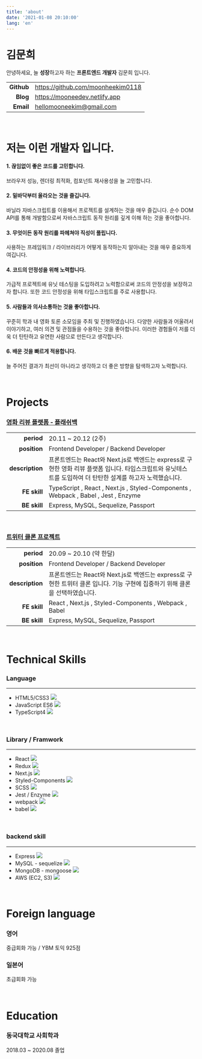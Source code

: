 ```yaml
---
title: 'about'
date: '2021-01-08 20:10:00'
lang: 'en'
---
```


# 김문희

안녕하세요, 늘 **성장**하고자 하는 **프론트엔드 개발자** 김문희 입니다. <br/>

|            |                                   |
| ---------: | --------------------------------- |
| **Github** | https://github.com/moonheekim0118 |
|   **Blog** | https://mooneedev.netlify.app     |
|  **Email** | hellomooneekim@gmail.com          |

<br/>

# 저는 이런 개발자 입니다.

#### 1. 끊임없이 좋은 코드를 고민합니다.

브라우저 성능, 렌더링 최적화, 컴포넌트 재사용성을 늘 고민합니다.

#### 2. 밑바닥부터 올라오는 것을 즐깁니다.

바닐라 자바스크립트를 이용해서 프로젝트를 설계하는 것을 매우 즐깁니다. 순수 DOM API를 통해 개발함으로써 자바스크립트 동작 원리를 깊게 이해 하는 것을 좋아합니다.

#### 3. 무엇이든 동작 원리를 파헤쳐야 직성이 풀립니다.

사용하는 프레임워크 / 라이브러리가 어떻게 동작하는지 알아내는 것을 매우 중요하게 여깁니다.

#### 4. 코드의 안정성을 위해 노력합니다.

가급적 프로젝트에 유닛 테스팅을 도입하려고 노력함으로써 코드의 안정성을 보장하고자 합니다. 또한 코드 안정성을 위해 타입스크립트를 주로 사용합니다.

#### 5. 사람들과 의사소통하는 것을 좋아합니다.

꾸준히 학과 내 영화 토론 소모임을 주최 및 진행하였습니다. 다양한 사람들과 어울려서 이야기하고, 여러 의견 및 관점들을 수용하는 것을 좋아합니다. 이러한 경험들이 저를 더욱 더 탄탄하고 유연한 사람으로 만든다고 생각합니다.

#### 6. 배운 것을 빠르게 적용합니다.

늘 주어진 결과가 최선이 아니라고 생각하고 더 좋은 방향을 탐색하고자 노력합니다.

<br/>

# Projects

### [영화 리뷰 플랫폼 - 플래쉬백](https://github.com/moonheekim0118/Flashback_movieReview)

|                 |                                                                                                                                                              |
| --------------: | ------------------------------------------------------------------------------------------------------------------------------------------------------------ |
|      **period** | 20.11 ~ 20.12 (2주)                                                                                                                                          |
|    **position** | Frontend Developer / Backend Developer                                                                                                                       |
| **description** | 프론트엔드는 React와 Next.js로 백엔드는 express로 구현한 영화 리뷰 플랫폼 입니다. 타입스크립트와 유닛테스트를 도입하여 더 탄탄한 설계를 하고자 노력했습니다. |
|    **FE skill** | TypeScript , React , Next.js , Styled-Components , Webpack , Babel , Jest , Enzyme                                                                           |
|    **BE skill** | Express, MySQL, Sequelize, Passport                                                                                                                          |

<br/>

### [트위터 클론 프로젝트](https://github.com/moonheekim0118/twitter-clone)

|                 |                                                                                                                               |
| --------------: | ----------------------------------------------------------------------------------------------------------------------------- |
|      **period** | 20.09 ~ 20.10 (약 한달)                                                                                                       |
|    **position** | Frontend Developer / Backend Developer                                                                                        |
| **description** | 프론트엔드는 React와 Next.js로 백엔드는 express로 구현한 트위터 클론 입니다. 기능 구현에 집중하기 위해 클론을 선택하였습니다. |
|    **FE skill** | React , Next.js , Styled-Components , Webpack , Babel                                                                         |
|    **BE skill** | Express, MySQL, Sequelize, Passport                                                                                           |

<br/>

# Technical Skills

### Language

---

- HTML5/CSS3 ![](https://img.shields.io/badge/-Strong-blue)
- JavaScript ES6 ![](https://img.shields.io/badge/-Strong-blue)
- TypeScript4 ![](https://img.shields.io/badge/-Knowledgeable-brightgreen)

<br/>

### Library / Framwork

---

- React ![](https://img.shields.io/badge/-Strong-blue)
- Redux ![](https://img.shields.io/badge/-Strong-blue)
- Next.js ![](https://img.shields.io/badge/-Strong-blue)
- Styled-Components ![](https://img.shields.io/badge/-Strong-blue)
- SCSS ![](https://img.shields.io/badge/-Knowledgeable-brightgreen)
- Jest / Enzyme ![](https://img.shields.io/badge/-Knowledgeable-brightgreen)
- webpack ![](https://img.shields.io/badge/-Knowledgeable-brightgreen)
- babel ![](https://img.shields.io/badge/-Knowledgeable-brightgreen)

<br/>

### backend skill

---

- Express ![](https://img.shields.io/badge/-Strong-blue)
- MySQL - sequelize ![](https://img.shields.io/badge/-Knowledgeable-brightgreen)
- MongoDB - mongoose ![](https://img.shields.io/badge/-Knowledgeable-brightgreen)
- AWS (EC2, S3) ![](https://img.shields.io/badge/-Knowledgeable-brightgreen)

<br/>

# Foreign language

### 영어

중급회화 가능 / YBM 토익 925점

### 일본어

초급회화 가능

<br/>

# Education

### 동국대학교 사회학과

2018.03 ~ 2020.08 졸업
